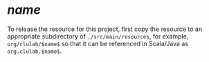 # $name$

To release the resource for this project, first copy the resource to an appropriate subdirectory of `./src/main/resources`, for example, `org/clulab/$name$` so that it can be referenced in Scala/Java as `org.clulab.$name$`.

